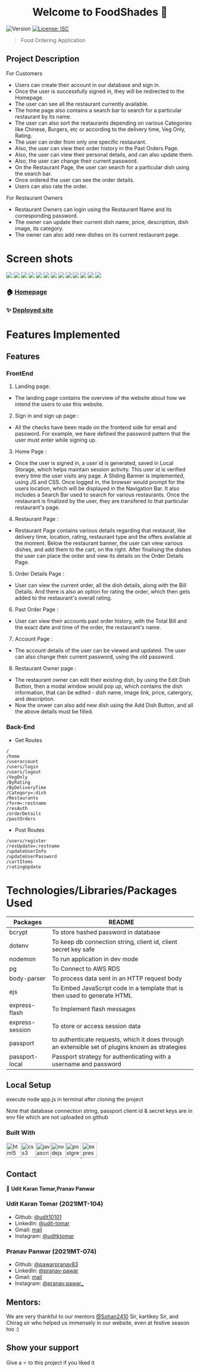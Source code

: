 <h1 align="center">Welcome to FoodShades 🍻</h1>
<p>
  <img alt="Version" src="https://img.shields.io/badge/version-1.0.0-blue.svg?cacheSeconds=2592000" />
  <a href="#" target="_blank">
    <img alt="License: ISC" src="https://img.shields.io/badge/License-ISC-yellow.svg" />
  </a>
</p>

> Food Ordering Application

## Project Description

For Customers

- Users can create their account in our database and sign in.
- Once the user is successfully signed in, they will be redirected to the Homepage.
- The user can see all the restaurant currently available.
- The home page also contains a search bar to search for a particular restaurant by its name.
- The user can also sort the restaurants depending on various Categories like Chinese, Burgers, etc or according to the delivery time, Veg Only, Rating.
- The user can order from only one specific restaurant.
- Also, the user can view their order history in the Past Orders Page.
- Also, the user can view their personal details, and can also update them.
- Also, the user can change their current password.
- On the Restaurant Page, the user can search for a particular dish using the search bar.
- Once ordered the user can see the order details.
- Users can also rate the order.

For Restaurant Owners

- Restaurant Owners can login using the Restaurant Name and its corresponding password.
- The owner can update their current dish name, price, description, dish image, its category.
- The owner can also add new dishes on its current restaurant page.

# Screen shots

<img src="public/Screenshot/SignIn.png"></img>
<img src="publicScreenshot/logIn.png"></img>
<img src="public/Screenshot/RestaurantOwnerAuth.png"></img>
<img src="public/Screenshot/indexpage.png"></img>
<img src="public/Screenshot/Homepage.png"></img>
<img src="public/Screenshot/HomepageRestaurant.png"></img>
<img src="public/Screenshot/RestaurantPage.png"></img>
<img src="public/Screenshot/AccountDetails.png"></img>
<img src="public/Screenshot/ChangePassword.png"></img>
<img src="public/Screenshot/PastOrders.png"></img>
<img src="public/Screenshot/orderdetails.png"></img>
<img src="public/Screenshot/AddDishModal.png"></img>
<img src="public/Screenshot/EditDishModal.png"></img>

### 🏠 [Homepage](/public)

### ✨ [Deployed site](https://foodshades.up.railway.app/)

# Features Implemented

## Features

### FrontEnd

1. Landing page:

- The landing page contains the overview of the website about how we intend the users to use this website.

2. Sign in and sign up page :

- All the checks have been made on the frontend side for email and password. For example, we have defined the password pattern that the user must enter while signing up.

3. Home Page :

- Once the user is signed in, a user id is generated, saved in Local Storage, which helps maintain session activity. This user id is verified every time the user visits any page.
  A Sliding Banner is implemented, using JS and CSS.
  Once logged in, the browser would prompt for the users location, which will be displayed in the Navigation Bar.
  It also includes a Search Bar used to search for various restaurants.
  Once the restaurant is finalized by the user, they are transfered to that particular restaurant's page.

4. Restaurant Page :

- Restaurant Page contains various details regarding that restaurat, like delivery time, location, rating, restaurant type and the offers available at the moment. Below the restaurant banner, the user can view various dishes, and add them to the cart, on the right. After finalising the dishes the user can place the order and view its details on the Order Details Page.

5. Order Details Page :

- User can view the current order, all the dish details, along with the Bill Details. And there is also an option for rating the order, which then gets added to the restaurant's overall rating.

6. Past Order Page :

- User can view their accounts past order history, with the Total Bill and the exact date and time of the order, the restaurant's name.

7. Account Page :

- The account details of the user can be viewed and updated. The user can also change their current password, using the old password.

8. Restaurant Owner page :

- The restaurant owner can edit their existing dish, by using the Edit Dish Button, then a modal window would pop up, which contains the dish information, that can be edited - dish name, image link, price, catergory, and description.
- Now the onwer can also add new dish using the Add Dish Button, and all the above details must be filled.

### Back-End
- Get Routes
```
/
/home
/useraccount
/users/login
/users/logout
/VegOnly
/ByRating
/ByDeliveryTime
/Category=:dish
/Restaurants
/form=:restname
/resAuth
/orderDetails
/pastOrders
```
- Post Routes
```
/users/register
/resUpdate=:restname
/updateUserInfo
/updateUserPassword
/cartItems
/ratingUpdate
```

# Technologies/Libraries/Packages Used

| Packages                | README                                                                                               |
| ----------------------- | ---------------------------------------------------------------------------------------------------- |
| bcrypt                  | To store hashed password in database                                                                 |
| dotenv                  | To keep db connection string, client id, client secret key safe                                      |
| nodemon                 | To run application in dev mode                                                                       |
| pg                      | To Connect to AWS RDS                                                                                |
| body-parser             | To process data sent in an HTTP request body                                                         |
| ejs                     | To Embed JavaScript code in a template that is then used to generate HTML                            |
| express-flash           | To Implement flash messages                                                                          |
| express-session         | To store or access session data                                                                      |
| passport                | to authenticate requests, which it does through an extensible set of plugins known as strategies     |
| passport-local          | Passport strategy for authenticating with a username and password                                    |




## Local Setup
execute node app.js in terminal after cloning the project 

Note that database connection string, passport client id & secret keys are in env file which are not uploaded on github 

### Built With

<img src="https://raw.githubusercontent.com/devicons/devicon/master/icons/html5/html5-original-wordmark.svg" alt="html5" width="40" height="40" style="max-width:100%;"><img src="https://raw.githubusercontent.com/devicons/devicon/master/icons/css3/css3-original-wordmark.svg" alt="css3" width="40" height="40" style="max-width:100%;"><img src="https://raw.githubusercontent.com/devicons/devicon/master/icons/javascript/javascript-original.svg" alt="javascript" width="40" height="40" style="max-width:100%;"><img src="https://raw.githubusercontent.com/devicons/devicon/master/icons/nodejs/nodejs-original-wordmark.svg" alt="nodejs" width="40" height="40" style="max-width:100%;"><img src="https://raw.githubusercontent.com/devicons/devicon/master/icons/postgresql/postgresql-original-wordmark.svg" alt="postgresql" width="40" height="40" style="max-width:100%;"><a href="https://expressjs.com" target="_blank"> <img src="https://www.vectorlogo.zone/logos/expressjs/expressjs-ar21.svg" alt="express" height="40"/> </a>

## Contact

👤 **Udit Karan Tomar,Pranav Panwar**

### Udit Karan Tomar (2021IMT-104)

- Github: [@udit10101](https://github.com/udit10101)
- LinkedIn: [@udit-tomar](https://www.linkedin.com/in/udit-tomar-a07323235/)
- Gmail: [mail](mailto:uditkarantomar2003@gmail.com)
- Instagram: [@uditktomar](https://www.instagram.com/uditktomar/)

### Pranav Panwar (2021IMT-074)

- Github: [@pawarpranav83](https://github.com/pawarpranav83)
- LinkedIn: [@pranav-pawar](https://www.linkedin.com/in/pranav-pawar-b54954242/)
- Gmail: [mail](mailto:pawar.pranav83@gmail.com)
- Instagram: [@pranav.pawar_](https://www.instagram.com/pranav.pawar_/)

## Mentors:
We are very thankful to our mentors [@Sohan2410](https://github.com/sohan2410) Sir, kartikey Sir, and Chirag sir who helped us immensely in our website, 
even at festive season too :) 

## Show your support

Give a ⭐️ to this project if you liked it
